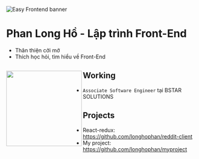 ![Easy Frontend banner](https://res.cloudinary.com/kimwy/image/upload/v1598840121/easyfrontend/easy-frontend-banner-cropped_yjw0g0.jpg)

# Phan Long Hồ - Lập trình Front-End

- Thân thiện cởi mở
- Thích học hỏi, tìm hiểu về Front-End

## Working <a href="https://github.com/longhophan"><img align="left" width="auto" height="200" src="https://res.cloudinary.com/kimwy/image/upload/v1598840300/easyfrontend/programming_hgngx9.png"></a>

- `Associate Software Engineer` tại BSTAR SOLUTIONS

## Projects

- React-redux: https://github.com/longhophan/reddit-client
- My project: https://github.com/longhophan/myproject

